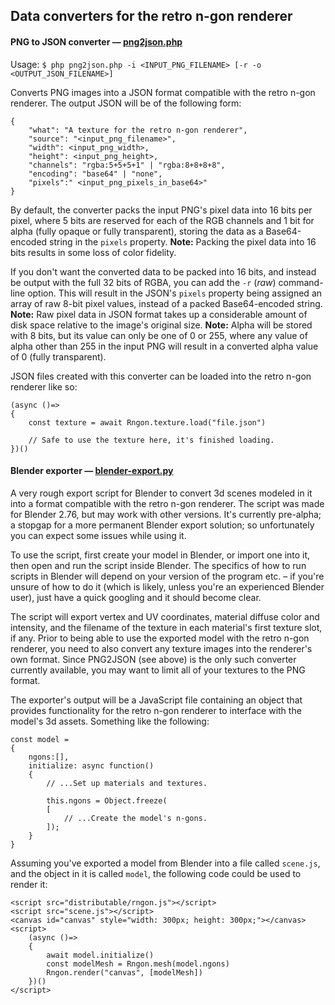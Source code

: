 ## Data converters for the retro n-gon renderer

#### PNG to JSON converter &mdash; [png2json.php](png2json.php)
Usage: `$ php png2json.php -i <INPUT_PNG_FILENAME> [-r -o <OUTPUT_JSON_FILENAME>]`

Converts PNG images into a JSON format compatible with the retro n-gon renderer. The output JSON will be of the following form:
```
{
    "what": "A texture for the retro n-gon renderer",
    "source": "<input_png_filename>",
    "width": <input_png_width>,
    "height": <input_png_height>,
    "channels": "rgba:5+5+5+1" | "rgba:8+8+8+8",
    "encoding": "base64" | "none",
    "pixels":" <input_png_pixels_in_base64>"
}
```
By default, the converter packs the input PNG's pixel data into 16 bits per pixel, where 5 bits are reserved for each of the RGB channels and 1 bit for alpha (fully opaque or fully transparent), storing the data as a Base64-encoded string in the `pixels` property. **Note:** Packing the pixel data into 16 bits results in some loss of color fidelity.

If you don't want the converted data to be packed into 16 bits, and instead be output with the full 32 bits of RGBA, you can add the `-r` (_raw_) command-line option. This will result in the JSON's `pixels` property being assigned an array of raw 8-bit pixel values, instead of a packed Base64-encoded string. **Note:** Raw pixel data in JSON format takes up a considerable amount of disk space relative to the image's original size. **Note:** Alpha will be stored with 8 bits, but its value can only be one of 0 or 255, where any value of alpha other than 255 in the input PNG will result in a converted alpha value of 0 (fully transparent).

JSON files created with this converter can be loaded into the retro n-gon renderer like so:
```
(async ()=>
{
    const texture = await Rngon.texture.load("file.json")

    // Safe to use the texture here, it's finished loading.
})()
```

#### Blender exporter &mdash; [blender-export.py](blender-export.py)
A very rough export script for Blender to convert 3d scenes modeled in it into a format compatible with the retro n-gon renderer. The script was made for Blender 2.76, but may work with other versions. It's currently pre-alpha; a stopgap for a more permanent Blender export solution; so unfortunately you can expect some issues while using it.

To use the script, first create your model in Blender, or import one into it, then open and run the script inside Blender. The specifics of how to run scripts in Blender will depend on your version of the program etc. &ndash; if you're unsure of how to do it (which is likely, unless you're an experienced Blender user), just have a quick googling and it should become clear.

The script will export vertex and UV coordinates, material diffuse color and intensity, and the filename of the texture in each material's first texture slot, if any. Prior to being able to use the exported model with the retro n-gon renderer, you need to also convert any texture images into the renderer's own format. Since PNG2JSON (see above) is the only such converter currently available, you may want to limit all of your textures to the PNG format.

The exporter's output will be a JavaScript file containing an object that provides functionality for the retro n-gon renderer to interface with the model's 3d assets. Something like the following:
```
const model =
{
    ngons:[],
    initialize: async function()
    {
        // ...Set up materials and textures.

        this.ngons = Object.freeze(
        [
            // ...Create the model's n-gons.
        ]);
    }
}
```

Assuming you've exported a model from Blender into a file called `scene.js`, and the object in it is called `model`, the following code could be used to render it:
```
<script src="distributable/rngon.js"></script>
<script src="scene.js"></script>
<canvas id="canvas" style="width: 300px; height: 300px;"></canvas>
<script>
    (async ()=>
    {
        await model.initialize()
        const modelMesh = Rngon.mesh(model.ngons)
        Rngon.render("canvas", [modelMesh])
    })()
</script>
```
